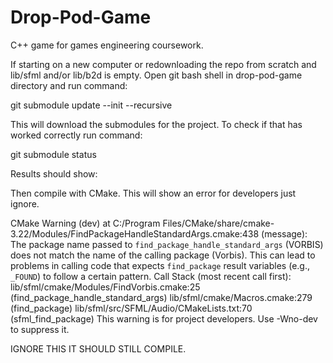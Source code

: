 # Drop-Pod-Game
C++ game for games engineering coursework.

If starting on a new computer or redownloading the repo from scratch and lib/sfml and/or lib/b2d is empty. Open git bash shell in drop-pod-game directory and run command:

git submodule update --init --recursive

This will download the submodules for the project.
To check if that has worked correctly run command:

git submodule status

Results should show:


Then compile with CMake. This will show an error for developers just ignore.

CMake Warning (dev) at C:/Program Files/CMake/share/cmake-3.22/Modules/FindPackageHandleStandardArgs.cmake:438 (message):
  The package name passed to `find_package_handle_standard_args` (VORBIS)
  does not match the name of the calling package (Vorbis).  This can lead to
  problems in calling code that expects `find_package` result variables
  (e.g., `_FOUND`) to follow a certain pattern.
Call Stack (most recent call first):
  lib/sfml/cmake/Modules/FindVorbis.cmake:25 (find_package_handle_standard_args)
  lib/sfml/cmake/Macros.cmake:279 (find_package)
  lib/sfml/src/SFML/Audio/CMakeLists.txt:70 (sfml_find_package)
This warning is for project developers.  Use -Wno-dev to suppress it.

IGNORE THIS IT SHOULD STILL COMPILE.
